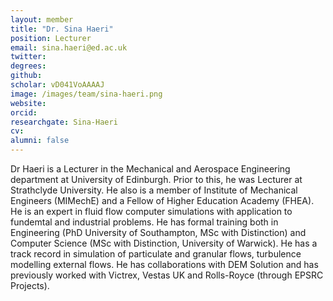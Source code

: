 ```yaml
---
layout: member
title: "Dr. Sina Haeri"
position: Lecturer
email: sina.haeri@ed.ac.uk
twitter: 
degrees: 
github: 
scholar: vD041VoAAAAJ
image: /images/team/sina-haeri.png
website: 
orcid:
researchgate: Sina-Haeri 	
cv: 
alumni: false
---
```


Dr Haeri is a Lecturer in the Mechanical and Aerospace Engineering department at University of Edinburgh. Prior to this, he was Lecturer at Strathclyde University. He also is a member of Institute of Mechanical Engineers (MIMechE) and a Fellow of Higher Education Academy (FHEA). He is an expert in fluid flow computer simulations with application to fundemtal and industrial problems. He has formal training both in Engineering (PhD University of Southampton, MSc with Distinction) and Computer Science (MSc with Distinction, University of Warwick). He has a track record in simulation of particulate and granular flows, turbulence modelling external flows. He has collaborations with DEM Solution and has previously worked with Victrex, Vestas UK and Rolls-Royce (through EPSRC Projects).
